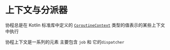 # 上下文与分派器

协程总是在 Kotlin 标准库中定义的 [`CoroutineContext`](https://kotlinlang.org/api/latest/jvm/stdlib/kotlin.coroutines/-coroutine-context/) 类型的值表示的某些上下文中执行

协程上下文是一系列的元素 主要包含 `job` 和 它的`dispatcher`